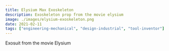 ```yaml
---
title: Elysium Max Exoskeleton
description: Exoskeleton prop from the movie elysium
image: ./images/elysium-exoskeleton.png
date: 2021-02-11
tags: ["engineering-mechanical", "design-industrial", "tool-inventor"]
---
```


Exosuit from the movie Elysium